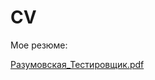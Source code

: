 # CV

Мое резюме:

[Разумовская_Тестировщик.pdf](https://github.com/EvgeniaRazumovskaya/CV/files/13773822/_.pdf)
